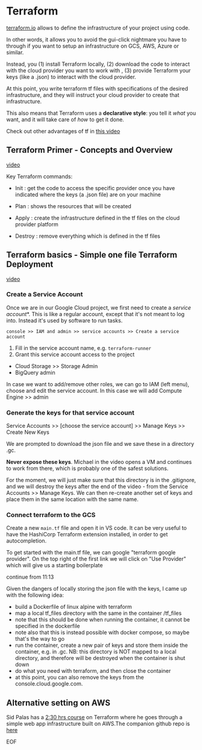 # Terraform

[terraform.io](https://www.terraform.io/) allows to define the infrastructure of your project using code.

In other words, it allows you to avoid the gui-click nightmare you have to through if you want to setup an infrastructure on GCS, AWS, Azure or similar.

Instead, you (1) install Terraform locally, (2) download the code to interact with the cloud provider you want to work with , (3) provide Terraform your keys (like a .json) to interact with the cloud provider.

At this point, you write terraform tf files with specifications of the desired infrastructure, and they will instruct your cloud provider to create that infrastructure.

This also means that Terraform uses a **declarative style**: you tell it _what_ you want, and it will take care of _how_ to get it done.

Check out other advantages of tf in [this video](https://www.youtube.com/watch?v=nvNqfgojocs)


## Terraform Primer - Concepts and Overview
[video](https://www.youtube.com/watch?v=s2bOYDCKl_M)

Key Terraform commands:

- Init : get the code to access the specific provider once you have indicated where the keys (a .json file) are on your machine

- Plan : shows the resources that will be created

- Apply : create the infrastructure defined in the tf files on the cloud provider platform

- Destroy : remove everything which is defined in the tf files


## Terraform basics - Simple one file Terraform Deployment
[video](https://www.youtube.com/watch?v=Y2ux7gq3Z0o)

### Create a Service Account
Once we are in our Google Cloud project, we first need to create a *service account**. This is like a regular account, except that it's not meant to log into. Instead it's used by software to run tasks.

`console >> IAM and admin >> service accounts >> Create a service account`

1. Fill in the service account name, e.g. `terraform-runner`
2. Grant this service account access to the project
  - Cloud Storage >> Storage Admin
  - BigQuery admin

In case we want to add/remove other roles, we can go to IAM (left menu), choose and edit the service account. In this case we will add Compute Engine >> admin

### Generate the keys for that service account
Service Accounts >> [choose the service account] >> Manage Keys >> Create New Keys

We are prompted to download the json file and we save these in a directory .gc.

**Never expose these keys**. Michael in the video opens a VM and continues to work from there, which is probably one of the safest solutions.

For the moment, we will just make sure that this directory is in the .gitignore, and we will destroy the keys after the end of the video - from the Service Accounts >> Manage Keys. We can then re-create another set of keys and place them in the same location with the same name.


### Connect terraform to the GCS
Create a new `main.tf` file and open it in VS code. It can be very useful to have the HashiCorp Terraform extension installed, in order to get autocompletion.

To get started with the main.tf file, we can google "terraform google provider". On the top right of the first link we will click on "Use Provider" which will give us a starting boilerplate

continue from 11:13

Given the dangers of locally storing the json file with the keys, I came up with the following idea:
- build a Dockerfile of linux alpine with terraform
- map a local tf_files directory with the same in the container /tf_files
- note that this should be done when running the container, it cannot be specified in the dockerfile
- note also that this is instead possible with docker compose, so maybe that's the way to go
- run the container, create a new pair of keys and store them inside the container, e.g. in .gc. NB: this directory is NOT mapped to a local directory, and therefore will be destroyed when the container is shut down
- do what you need with terraform, and then close the container
- at this point, you can also remove the keys from the console.cloud.google.com.





















## Alternative setting on AWS
Sid Palas has a [2:30 hrs course](https://www.youtube.com/watch?v=7xngnjfIlK4&t=360s) on Terraform where he goes through a simple web app infrastructure built on AWS.The companion github repo is [here](https://github.com/sidpalas/devops-directive-terraform-course)

EOF
